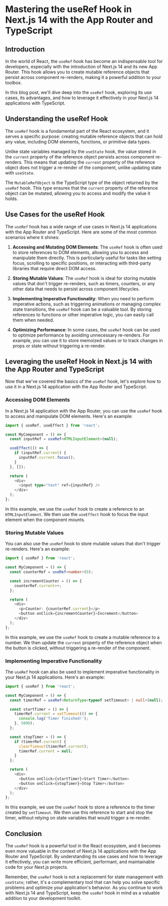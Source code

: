 # Mastering the useRef Hook in Next.js 14 with the App Router and TypeScript

## Introduction

In the world of React, the `useRef` hook has become an indispensable tool for developers, especially with the introduction of Next.js 14 and its new App Router. This hook allows you to create mutable reference objects that persist across component re-renders, making it a powerful addition to your toolbox.

In this blog post, we'll dive deep into the `useRef` hook, exploring its use cases, its advantages, and how to leverage it effectively in your Next.js 14 applications with TypeScript.

## Understanding the useRef Hook

The `useRef` hook is a fundamental part of the React ecosystem, and it serves a specific purpose: creating mutable reference objects that can hold any value, including DOM elements, functions, or primitive data types.

Unlike state variables managed by the `useState` hook, the value stored in the `current` property of the reference object persists across component re-renders. This means that updating the `current` property of the reference object does not trigger a re-render of the component, unlike updating state with `useState`.

The `MutableRefObject` is the TypeScript type of the object returned by the `useRef` hook. This type ensures that the `current` property of the reference object can be mutated, allowing you to access and modify the value it holds.

## Use Cases for the useRef Hook

The `useRef` hook has a wide range of use cases in Next.js 14 applications with the App Router and TypeScript. Here are some of the most common scenarios where it shines:

1. **Accessing and Mutating DOM Elements**: The `useRef` hook is often used to store references to DOM elements, allowing you to access and manipulate them directly. This is particularly useful for tasks like setting focus, scrolling to specific positions, or interacting with third-party libraries that require direct DOM access.

2. **Storing Mutable Values**: The `useRef` hook is ideal for storing mutable values that don't trigger re-renders, such as timers, counters, or any other data that needs to persist across component lifecycles.

3. **Implementing Imperative Functionality**: When you need to perform imperative actions, such as triggering animations or managing complex state transitions, the `useRef` hook can be a valuable tool. By storing references to functions or other imperative logic, you can easily call them when needed.

4. **Optimizing Performance**: In some cases, the `useRef` hook can be used to optimize performance by avoiding unnecessary re-renders. For example, you can use it to store memoized values or to track changes in props or state without triggering a re-render.

## Leveraging the useRef Hook in Next.js 14 with the App Router and TypeScript

Now that we've covered the basics of the `useRef` hook, let's explore how to use it in a Next.js 14 application with the App Router and TypeScript.

### Accessing DOM Elements

In a Next.js 14 application with the App Router, you can use the `useRef` hook to access and manipulate DOM elements. Here's an example:

```typescript
import { useRef, useEffect } from 'react';

const MyComponent = () => {
  const inputRef = useRef<HTMLInputElement>(null);

  useEffect(() => {
    if (inputRef.current) {
      inputRef.current.focus();
    }
  }, []);

  return (
    <div>
      <input type="text" ref={inputRef} />
    </div>
  );
};
```

In this example, we use the `useRef` hook to create a reference to an `HTMLInputElement`. We then use the `useEffect` hook to focus the input element when the component mounts.

### Storing Mutable Values

You can also use the `useRef` hook to store mutable values that don't trigger re-renders. Here's an example:

```typescript
import { useRef } from 'react';

const MyComponent = () => {
  const counterRef = useRef<number>(0);

  const incrementCounter = () => {
    counterRef.current++;
  };

  return (
    <div>
      <p>Counter: {counterRef.current}</p>
      <button onClick={incrementCounter}>Increment</button>
    </div>
  );
};
```

In this example, we use the `useRef` hook to create a mutable reference to a number. We then update the `current` property of the reference object when the button is clicked, without triggering a re-render of the component.

### Implementing Imperative Functionality

The `useRef` hook can also be used to implement imperative functionality in your Next.js 14 applications. Here's an example:

```typescript
import { useRef } from 'react';

const MyComponent = () => {
  const timerRef = useRef<ReturnType<typeof setTimeout> | null>(null);

  const startTimer = () => {
    timerRef.current = setTimeout(() => {
      console.log('Timer finished!');
    }, 5000);
  };

  const stopTimer = () => {
    if (timerRef.current) {
      clearTimeout(timerRef.current);
      timerRef.current = null;
    }
  };

  return (
    <div>
      <button onClick={startTimer}>Start Timer</button>
      <button onClick={stopTimer}>Stop Timer</button>
    </div>
  );
};
```

In this example, we use the `useRef` hook to store a reference to the timer created by `setTimeout`. We then use this reference to start and stop the timer, without relying on state variables that would trigger a re-render.

## Conclusion

The `useRef` hook is a powerful tool in the React ecosystem, and it becomes even more valuable in the context of Next.js 14 applications with the App Router and TypeScript. By understanding its use cases and how to leverage it effectively, you can write more efficient, performant, and maintainable code for your Next.js projects.

Remember, the `useRef` hook is not a replacement for state management with `useState`; rather, it's a complementary tool that can help you solve specific problems and optimize your application's behavior. As you continue to work with Next.js 14 and TypeScript, keep the `useRef` hook in mind as a valuable addition to your development toolkit.